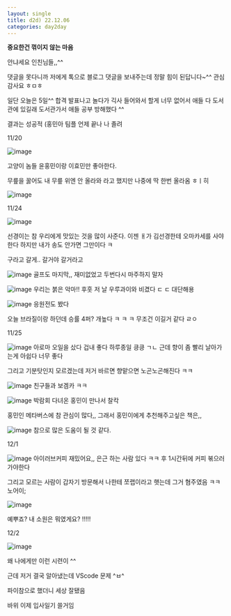 ```yaml
---
layout: single
title: d2d) 22.12.06
categories: day2day
---
```


__중요한건 꺾이지 않는 마음__

안냐세요 인친님들,,^^

댓글을 못다니까 저에게 톡으로 블로그 댓글을 보내주는데 정말 힘이 된답니다~^^ 관심 감사요 ㅎㅁㅎ

일단 오늘은 5일^^ 합격 발표나고 놀다가 긱사 들어와서 할게 너무 없어서 애들 다 도서관에 있길래 도서관가서 애들 공부 방해했다 ^^

결과는 성공적 (홍민아 팀플 언제 끝나 나 졸려

11/20

![image](https://user-images.githubusercontent.com/52832956/205694396-4346d65a-35d8-4e52-a5cd-97b659cf99e3.png)

고양이 놈들 윤홍민이랑 이효민만 좋아한다.

무릎을 꿇어도 내 무릎 위엔 안 올라와 라고 했지만 나중에 딱 한번 올라옴 ㅎㅣ히

![image](https://user-images.githubusercontent.com/52832956/205694805-ef80cac1-139d-47df-b003-35c407958ef8.png)

11/24

![image](https://user-images.githubusercontent.com/52832956/205694994-5991443a-0ef2-47b1-b049-02ca6584a1a8.png)

선경이는 참 우리에게 맛있는 것을 많이 사준다. 이젠 ㅐ가 김선경한테 오마카세를 사야한다 하지만 내가 송도 안가면 그만이다 ㅋ 

구라고 갈게.. 갈거야 갈거라고 

![image](https://user-images.githubusercontent.com/52832956/205695196-65274cdb-89f8-43fc-a45d-a13eb738adca.png)
골프도 마지막,, 재미없었고 두번다시 마주하지 말자

![image](https://user-images.githubusercontent.com/52832956/205695327-1e50d970-0d99-4992-b76a-a2c98a709da9.png)
우리는 붉은 악마!! 후훗 저 날 우루과이와 비겼다 ㄷ ㄷ 대단해용

![image](https://user-images.githubusercontent.com/52832956/205695479-786eebb3-de3d-4822-9b31-6a30136e03aa.png)
응원전도 봤다

오늘 브라질이랑 하던데 승률 4퍼? 개높다 ㅋ ㅋ ㅋ 무조건 이길거 같다 ㄹㅇ

11/25

![image](https://user-images.githubusercontent.com/52832956/205695702-14f5e6e9-b80b-47e4-95ad-8b78736375a5.png)
아로마 오일을 샀다 겁내 좋다 하루종일 킁킁 ㄱㄴ 근데 향이 좀 빨리 날아가는게 아쉽다 너무 좋다

그리고 기분탓인지 모르겠는데 저거 바르면 향맡으면 노곤노곤해진다 ㅋㅋ

![image](https://user-images.githubusercontent.com/52832956/205695883-9065e2c9-585d-4810-a9d1-1a2cd521ebf5.png)
친구들과 보겜카 ㅋㅋ

![image](https://user-images.githubusercontent.com/52832956/205695987-2d7e83fa-94ed-4e56-848a-7e37b461793c.png)
박람회 다녀온 홍민이 만나서 찰칵

홍민인 메타버스에 참 관심이 많다,, 그래서 홍민이에게 추천해주고싶은 책은,,

![image](https://user-images.githubusercontent.com/52832956/205696282-c79aa53c-10fa-4f68-a19f-7e743f42dc44.png)
참으로 많은 도움이 될 것 같다.

12/1

![image](https://user-images.githubusercontent.com/52832956/205696375-51096b86-148b-4467-8c27-293d53447d24.png)
아이러브커피 재밌어요,, 은근 하는 사람 있다 ㅋㅋ 후 1시간뒤에 커피 볶으러 가야한다 

그리고 모르는 사람이 갑자기 방문해서 나한테 쪼랩이라고 햇는데 그거 혐주였음 ㅋㅋ 노어이;

![image](https://user-images.githubusercontent.com/52832956/205696685-bd9e5c2f-c079-4dca-988b-816a1c99117a.png)

예뿌죠? 내 소원은 뭐였게요? !!!!!

12/2

![image](https://user-images.githubusercontent.com/52832956/205696879-302b1c2b-5f40-4a56-9491-a998832c6d6c.png)

왜 나에게만 이런 시련이 ^^

근데 저거 결국 알아냈는데 VScode 문제 ^ㅂ^

파이참으로 했더니 세상 잘됐음 

바위 이제 입사일기 쓸거임
